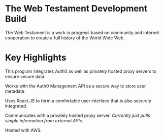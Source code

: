 # The Web Testament Development Build

The Web Testament is a work in progress based on community and internet cooperation to create a full history of the World Wide Web.

# Key Highlights

This program integrates Auth0 as well as privately hosted proxy servers to ensure secure data. 

Works with the Auth0 Management API as a secure way to store user metadata.

Uses React.JS to form a comfortable user interface that is also securely integrated.

Communicates with a privately hosted proxy server. *Currently just pulls simple information from external APIs.*

Hosted with AWS.
